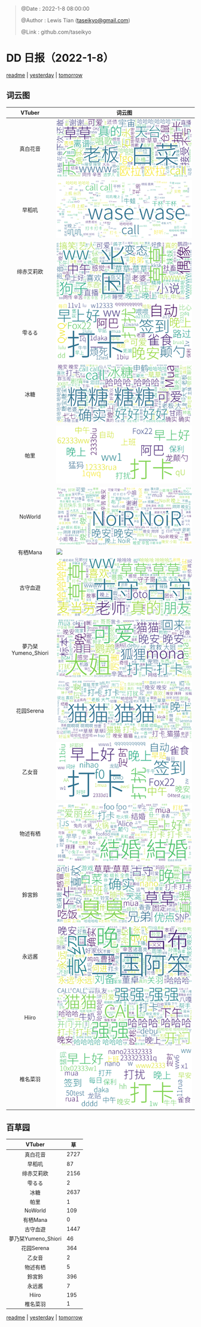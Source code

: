> @Date    : 2022-1-8 08:00:00
>
> @Author  : Lewis Tian (taseikyo@gmail.com)
>
> @Link    : github.com/taseikyo

# DD 日报（2022-1-8）

[readme](../README.md) | [yesterday](2022-1-7.md) | [tomorrow](2022-1-9.md)

## 词云图

|VTuber|词云图|
|:-:|-|
|真白花音|![](../../images/daily/21402309_2022-1-8_purge_wordcloud.png)|
|早稻叽|![](../../images/daily/41682_2022-1-8_purge_wordcloud.png)|
|绯赤艾莉欧|![](../../images/daily/21396545_2022-1-8_purge_wordcloud.png)|
|雫るる|![](../../images/daily/21013446_2022-1-8_purge_wordcloud.png)|
|冰糖|![](../../images/daily/876396_2022-1-8_purge_wordcloud.png)|
|帕里|![](../../images/daily/4895312_2022-1-8_purge_wordcloud.png)|
|NoWorld|![](../../images/daily/21448649_2022-1-8_purge_wordcloud.png)|
|有栖Mana|![](../../images/daily/6542258_2022-1-8_purge_wordcloud.png)|
|古守血遊|![](../../images/daily/8725120_2022-1-8_purge_wordcloud.png)|
|夢乃栞Yumeno_Shiori|![](../../images/daily/14052636_2022-1-8_purge_wordcloud.png)|
|花园Serena|![](../../images/daily/14327465_2022-1-8_purge_wordcloud.png)|
|乙女音|![](../../images/daily/21320551_2022-1-8_purge_wordcloud.png)|
|物述有栖|![](../../images/daily/21449083_2022-1-8_purge_wordcloud.png)|
|鈴宮鈴|![](../../images/daily/21685677_2022-1-8_purge_wordcloud.png)|
|永远酱|![](../../images/daily/21701071_2022-1-8_purge_wordcloud.png)|
|Hiiro|![](../../images/daily/21919321_2022-1-8_purge_wordcloud.png)|
|椎名菜羽|![](../../images/daily/22347054_2022-1-8_purge_wordcloud.png)|

## 百草园

|VTuber|草|
|:-:|-|
|真白花音|2727|
|早稻叽|87|
|绯赤艾莉欧|2156|
|雫るる|2|
|冰糖|2637|
|帕里|1|
|NoWorld|109|
|有栖Mana|0|
|古守血遊|1447|
|夢乃栞Yumeno_Shiori|46|
|花园Serena|364|
|乙女音|2|
|物述有栖|5|
|鈴宮鈴|396|
|永远酱|7|
|Hiiro|195|
|椎名菜羽|1|

[readme](../README.md) | [yesterday](2022-1-7.md) | [tomorrow](2022-1-9.md)
